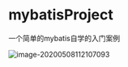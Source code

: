 # mybatisProject

一个简单的mybatis自学的入门案例

![image-20200508112107093](https://life-blog.oss-cn-beijing.aliyuncs.com/image-20200508112107093.png)
